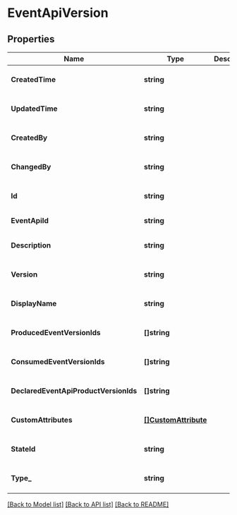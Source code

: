 # EventApiVersion

## Properties
Name | Type | Description | Notes
------------ | ------------- | ------------- | -------------
**CreatedTime** | **string** |  | [optional] [default to null]
**UpdatedTime** | **string** |  | [optional] [default to null]
**CreatedBy** | **string** |  | [optional] [default to null]
**ChangedBy** | **string** |  | [optional] [default to null]
**Id** | **string** |  | [optional] [default to null]
**EventApiId** | **string** |  | [default to null]
**Description** | **string** |  | [optional] [default to null]
**Version** | **string** |  | [optional] [default to null]
**DisplayName** | **string** |  | [optional] [default to null]
**ProducedEventVersionIds** | **[]string** |  | [optional] [default to null]
**ConsumedEventVersionIds** | **[]string** |  | [optional] [default to null]
**DeclaredEventApiProductVersionIds** | **[]string** |  | [optional] [default to null]
**CustomAttributes** | [**[]CustomAttribute**](CustomAttribute.md) |  | [optional] [default to null]
**StateId** | **string** |  | [optional] [default to null]
**Type_** | **string** |  | [optional] [default to null]

[[Back to Model list]](../README.md#documentation-for-models) [[Back to API list]](../README.md#documentation-for-api-endpoints) [[Back to README]](../README.md)

